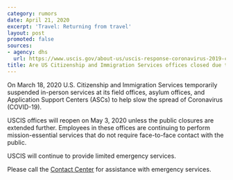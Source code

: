 ```yaml
---
category: rumors
date: April 21, 2020
excerpt: 'Travel: Returning from travel'
layout: post
promoted: false
sources:
- agency: dhs
  url: https://www.uscis.gov/about-us/uscis-response-coronavirus-2019-covid-19
title: Are US Citizenship and Immigration Services offices closed due to COVID-19?
---
```


On March 18, 2020 U.S. Citizenship and Immigration Services temporarily suspended in-person services at its field offices, asylum offices, and Application Support Centers (ASCs) to help slow the spread of Coronavirus (COVID-19). 

USCIS offices will reopen on May 3, 2020 unless the public closures are extended further. Employees in these offices are continuing to perform mission-essential services that do not require face-to-face contact with the public.

USCIS will continue to provide limited emergency services. 

Please call the [Contact Center](https://www.uscis.gov/contactcenter) for assistance with emergency services. 